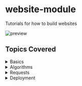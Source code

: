 # website-module
Tutorials for how to build websites

![preview](https://github.com/jamangi/website-module/blob/master/lessons/0/images/preview.gif)

## Topics Covered 
<details>
 <summary>Basics</summary>
* HTML
* CSS
* Javascript
* Python
</details>
<details>
 <summary>Algorithms</summary>
* Loops
* Lists
* Dictionaries
</details>
<details>
 <summary>Requests</summary>
* APIs
* AJAX
</details>
<details>
 <summary>Deployment</summary>
* Github Pages
* Digital Ocean Droplets
* Nginx
* Let's encrypt SSL
</details>